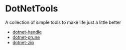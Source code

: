# DotNetTools

A collection of simple tools to make life just a little better

* [dotnet-handle](DotNetHandle/ReadMe.md)
* [dotnet-prune](DotNetPrune/ReadMe.md)
* [dotnet-zip](DotNetZip/ReadMe.md)